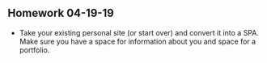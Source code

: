 ## Homework 04-19-19

* Take your existing personal site (or start over) and convert it into a SPA. Make sure you have a space for information about you and space for a portfolio.